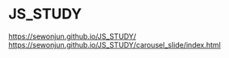 # JS_STUDY
https://sewonjun.github.io/JS_STUDY/
https://sewonjun.github.io/JS_STUDY/carousel_slide/index.html
